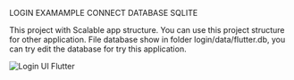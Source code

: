 LOGIN EXAMAMPLE CONNECT DATABASE SQLITE

This project with Scalable app structure. You can use this project structure for other application.
File database show in folder login/data/flutter.db, you can try edit the database for try this application.

![Login UI Flutter](https://raw.githubusercontent.com/eccosuprastyo/flutter/master/login/screen-login.png)
